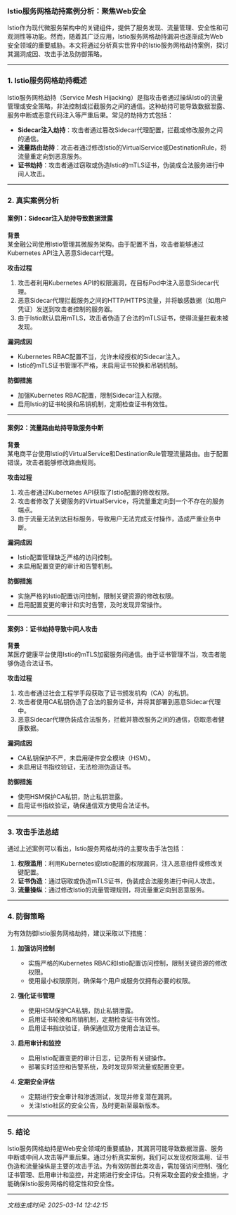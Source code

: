 ### Istio服务网格劫持案例分析：聚焦Web安全

Istio作为现代微服务架构中的关键组件，提供了服务发现、流量管理、安全性和可观测性等功能。然而，随着其广泛应用，Istio服务网格劫持漏洞也逐渐成为Web安全领域的重要威胁。本文将通过分析真实世界中的Istio服务网格劫持案例，探讨其漏洞成因、攻击手法及防御策略。

---

### 1. Istio服务网格劫持概述

Istio服务网格劫持（Service Mesh Hijacking）是指攻击者通过操纵Istio的流量管理或安全策略，非法控制或拦截服务之间的通信。这种劫持可能导致数据泄露、服务中断或恶意代码注入等严重后果。常见的劫持方式包括：

- **Sidecar注入劫持**：攻击者通过篡改Sidecar代理配置，拦截或修改服务之间的通信。
- **流量路由劫持**：攻击者通过修改Istio的VirtualService或DestinationRule，将流量重定向到恶意服务。
- **证书劫持**：攻击者通过窃取或伪造Istio的mTLS证书，伪装成合法服务进行中间人攻击。

---

### 2. 真实案例分析

#### 案例1：Sidecar注入劫持导致数据泄露

**背景**  
某金融公司使用Istio管理其微服务架构。由于配置不当，攻击者能够通过Kubernetes API注入恶意Sidecar代理。

**攻击过程**  
1. 攻击者利用Kubernetes API的权限漏洞，在目标Pod中注入恶意Sidecar代理。
2. 恶意Sidecar代理拦截服务之间的HTTP/HTTPS流量，并将敏感数据（如用户凭证）发送到攻击者控制的服务器。
3. 由于Istio默认启用mTLS，攻击者伪造了合法的mTLS证书，使得流量拦截未被发现。

**漏洞成因**  
- Kubernetes RBAC配置不当，允许未经授权的Sidecar注入。
- Istio的mTLS证书管理不严格，未启用证书轮换和吊销机制。

**防御措施**  
- 加强Kubernetes RBAC配置，限制Sidecar注入权限。
- 启用Istio的证书轮换和吊销机制，定期检查证书有效性。

---

#### 案例2：流量路由劫持导致服务中断

**背景**  
某电商平台使用Istio的VirtualService和DestinationRule管理流量路由。由于配置错误，攻击者能够修改路由规则。

**攻击过程**  
1. 攻击者通过Kubernetes API获取了Istio配置的修改权限。
2. 攻击者修改了关键服务的VirtualService，将流量重定向到一个不存在的服务端点。
3. 由于流量无法到达目标服务，导致用户无法完成支付操作，造成严重业务中断。

**漏洞成因**  
- Istio配置管理缺乏严格的访问控制。
- 未启用配置变更的审计和告警机制。

**防御措施**  
- 实施严格的Istio配置访问控制，限制关键资源的修改权限。
- 启用配置变更的审计和实时告警，及时发现异常操作。

---

#### 案例3：证书劫持导致中间人攻击

**背景**  
某医疗健康平台使用Istio的mTLS加密服务间通信。由于证书管理不当，攻击者能够伪造合法证书。

**攻击过程**  
1. 攻击者通过社会工程学手段获取了证书颁发机构（CA）的私钥。
2. 攻击者使用CA私钥伪造了合法的服务证书，并将其部署到恶意Sidecar代理中。
3. 恶意Sidecar代理伪装成合法服务，拦截并篡改服务之间的通信，窃取患者健康数据。

**漏洞成因**  
- CA私钥保护不严，未启用硬件安全模块（HSM）。
- 未启用证书指纹验证，无法检测伪造证书。

**防御措施**  
- 使用HSM保护CA私钥，防止私钥泄露。
- 启用证书指纹验证，确保通信双方使用合法证书。

---

### 3. 攻击手法总结

通过上述案例可以看出，Istio服务网格劫持的主要攻击手法包括：

1. **权限滥用**：利用Kubernetes或Istio配置的权限漏洞，注入恶意组件或修改关键配置。
2. **证书伪造**：通过窃取或伪造mTLS证书，伪装成合法服务进行中间人攻击。
3. **流量操纵**：通过修改Istio的流量管理规则，将流量重定向到恶意服务。

---

### 4. 防御策略

为有效防御Istio服务网格劫持，建议采取以下措施：

1. **加强访问控制**  
   - 实施严格的Kubernetes RBAC和Istio配置访问控制，限制关键资源的修改权限。
   - 使用最小权限原则，确保每个用户或服务仅拥有必要的权限。

2. **强化证书管理**  
   - 使用HSM保护CA私钥，防止私钥泄露。
   - 启用证书轮换和吊销机制，定期检查证书有效性。
   - 启用证书指纹验证，确保通信双方使用合法证书。

3. **启用审计和监控**  
   - 启用Istio配置变更的审计日志，记录所有关键操作。
   - 部署实时监控和告警系统，及时发现异常流量或配置变更。

4. **定期安全评估**  
   - 定期进行安全审计和渗透测试，发现并修复潜在漏洞。
   - 关注Istio社区的安全公告，及时更新至最新版本。

---

### 5. 结论

Istio服务网格劫持是Web安全领域的重要威胁，其漏洞可能导致数据泄露、服务中断或中间人攻击等严重后果。通过分析真实案例，我们可以发现权限滥用、证书伪造和流量操纵是主要的攻击手法。为有效防御此类攻击，需加强访问控制、强化证书管理、启用审计和监控，并定期进行安全评估。只有采取全面的安全措施，才能确保Istio服务网格的稳定性和安全性。

---

*文档生成时间: 2025-03-14 12:42:15*



